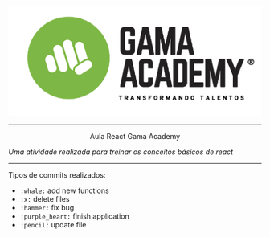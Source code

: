 <p align=center>
    <img src="./assets_README/unnamed.png"/>
</p>

---

<p align=center >
    Aula React Gama Academy
</p>

*Uma atividade realizada para treinar os conceitos básicos de react*

---

Tipos de commits realizados:

* `:whale:` add new functions
* `:x:` delete files
* `:hammer:` fix bug
* `:purple_heart:` finish application
* `:pencil:` update file